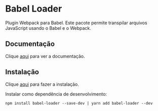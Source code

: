 # Babel Loader

Plugin Webpack para Babel. Este pacote permite transpilar arquivos JavaScript usando o Babel e o Webpack.

## Documentação

Clique [aqui](https://github.com/babel/babel-loader) para ver a documentação.

## Instalação

Clique [aqui](https://www.npmjs.com/package/babel-loader) para fazer a instalação.

Instalar como dependência de desenvolvimento:

```
npm install babel-loader --save-dev | yarn add babel-loader --dev
```
